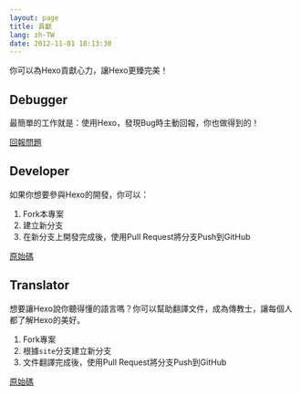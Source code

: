 ```yaml
---
layout: page
title: 貢獻
lang: zh-TW
date: 2012-11-01 18:13:30
---
```


你可以為Hexo貢獻心力，讓Hexo更臻完美！

## Debugger

最簡單的工作就是：使用Hexo，發現Bug時主動回報，你也做得到的！

[回報問題](https://github.com/tommy351/hexo/issues)

## Developer

如果你想要參與Hexo的開發，你可以：

1. Fork本專案
2. 建立新分支
3. 在新分支上開發完成後，使用Pull Request將分支Push到GitHub

[原始碼](https://github.com/tommy351/hexo)

## Translator

想要讓Hexo說你聽得懂的語言嗎？你可以幫助翻譯文件，成為傳教士，讓每個人都了解Hexo的美好。

1. Fork專案
2. 根據`site`分支建立新分支
3. 文件翻譯完成後，使用Pull Request將分支Push到GitHub

[原始碼](https://github.com/tommy351/hexo/tree/site)